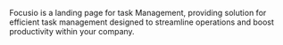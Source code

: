 Focusio is a landing page for  task Management,  providing   solution for efficient task management designed to streamline operations and boost productivity within your company. 
